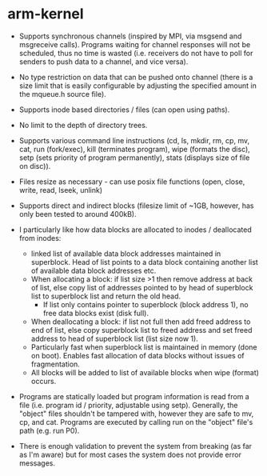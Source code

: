 # arm-kernel
- Supports synchronous channels (inspired by MPI, via msgsend and msgreceive calls). Programs waiting for channel responses will
  not be scheduled, thus no time is wasted (i.e. receivers do not have to poll for senders to push
  data to a channel, and vice versa).
- No type restriction on data that can be pushed onto channel (there is a size limit that is easily configurable
  by adjusting the specified amount in the mqueue.h source file).

- Supports inode based directories / files (can open using paths).
- No limit to the depth of directory trees.
- Supports various command line instructions (cd, ls, mkdir, rm, cp, mv, cat, run <path> (fork/exec), kill 
  <pid> (terminates program), wipe (formats the disc), setp <priority> <path> (sets priority of program
  permanently), stats <path> (displays size of file on disc)).
- Files resize as necessary - can use posix file functions (open, close, write, read, lseek, unlink)
- Supports direct and indirect blocks (filesize limit of ~1GB, however, has only been tested to around 400kB).

- I particularly like how data blocks are allocated to inodes / deallocated from inodes:
  - linked list of available data block addresses maintained in superblock. Head of list
    points to a data block containing another list of available data block addresses etc.
  - When allocating a block: if list size >1 then remove address at back of list, else copy 
    list of addresses pointed to by head of superblock list to superblock list and return the old head.
    - If list only contains pointer to superblock (block address 1), no free data blocks exist (disk full).
  - When deallocating a block: if list not full then add freed address to end of list, else
    copy superblock list to freed address and set freed address to head of superblock list (list size now 1).
  - Particularly fast when superblock list is maintained in memory (done on boot).
  Enables fast allocation of data blocks without issues of fragmentation.
  - All blocks will be added to list of available blocks when wipe (format) occurs.

- Programs are statically loaded but program information is read from a file (i.e. program id / priority, 
  adjustable using setp). Generally, the "object" files shouldn't be tampered with, however they are 
  safe to mv, cp, and cat. Programs are executed by calling run on the "object" file's path (e.g. run P0).

- There is enough validation to prevent the system from breaking (as far as I'm aware) but for most cases the 
  system does not provide error messages.
